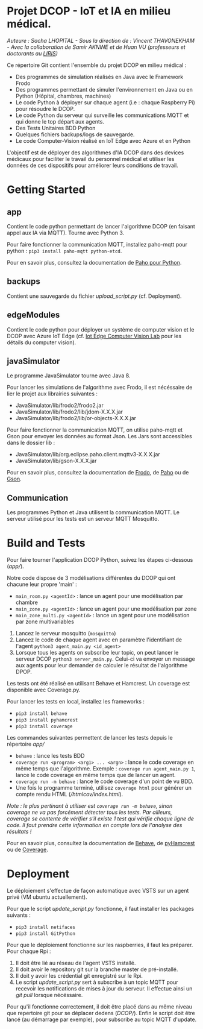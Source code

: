 # Projet DCOP - IoT et IA en milieu médical.

*Auteure : Sacha LHOPITAL - Sous la direction de : Vincent THAVONEKHAM - Avec la collaboration de Samir AKNINE et de Huan VU (professeurs et doctorants au [LIRIS](https://liris.cnrs.fr/?set_language=fr))*

Ce répertoire Git contient l'ensemble du projet DCOP en milieu médical : 

- Des programmes de simulation réalisés en Java avec le Framework Frodo
- Des programmes permettant de simuler l'environnement en Java ou en Python (Hôpital, chambres, machines) 
- Le code Python à déployer sur chaque agent (i.e : chaque Raspberry Pi) pour résoudre le DCOP.
- Le code Python du serveur qui surveille les communications MQTT et qui donne le top départ aux agents. 
- Des Tests Unitaires BDD Python
- Quelques fichiers backups/logs de sauvegarde.
- Le code Computer-Vision réalisé en IoT Edge avec Azure et en Python

L'objectif est de déployer des algorithmes d'IA DCOP dans des devices médicaux pour faciliter le travail du personnel médical et utiliser les données de ces dispositifs pour améliorer leurs conditions de travail. 

# Getting Started

## app

Contient le code python permettant de lancer l'algorithme DCOP (en faisant appel aux IA via MQTT). Tourne avec Python 3.    

Pour faire fonctionner la communication MQTT, installez paho-mqtt pour python : 
`pip3 install paho-mqtt python-etcd`.

Pour en savoir plus, consultez la documentation de [Paho pour Python](https://pypi.python.org/pypi/paho-mqtt).

## backups

Contient une sauvegarde du fichier *upload_script.py* (cf. Deployment).

## edgeModules

Contient le code python pour déployer un système de computer vision et le DCOP avec Azure IoT Edge (cf. [Iot Edge Computer Vision Lab](./computer_vision/iot-edge-computer-vision-lab.md) pour les détails du computer vision).

## javaSimulator

Le programme JavaSimulator tourne avec Java 8. 

Pour lancer les simulations de l'algorithme avec Frodo, il est nécéssaire de lier le projet aux librairies suivantes : 
- JavaSimulator/lib/frodo2/frodo2.jar
- JavaSimulator/lib/frodo2/lib/jdom-X.X.X.jar
- JavaSimulator/lib/frodo2/lib/or-objects-X.X.X.jar

Pour faire fonctionner la communication MQTT, on utilise paho-mqtt et Gson pour envoyer les données au format Json. Les Jars sont accessibles dans le dossier lib : 
- JavaSimulator/lib/org.eclipse.paho.client.mqttv3-X.X.X.jar
- JavaSimulator/lib/gson-X.X.X.jar

Pour en savoir plus, consultez la documentation de [Frodo](https://frodo-ai.tech/), de [Paho](https://www.eclipse.org/paho/) ou de [Gson](https://github.com/google/gson).

## Communication

Les programmes Python et Java utilisent la communication MQTT. Le serveur utilisé pour les tests est un serveur MQTT Mosquitto. 

# Build and Tests

Pour faire tourner l'application DCOP Python, suivez les étapes ci-dessous (*app/*). 

Notre code dispose de 3 modélisations différentes du DCOP qui ont chacune leur propre 'main' : 
- `main_room.py <agentId>` : lance un agent pour une modélisation par chambre
- `main_zone.py <agentId>` : lance un agent pour une modélisation par zone
- `main_zone_multi.py <agentId>` : lance un agent pour une modélisation par zone multivariables

1. Lancez le serveur mosquitto (`mosquitto`)
2. Lancez le code de chaque agent avec en paramètre l'identifiant de l'agent `python3 agent_main.py <id_agent>`
3. Lorsque tous les agents on subscribe leur topic, on peut lancer le serveur DCOP `python3 server_main.py`. 
Celui-ci va envoyer un message aux agents pour leur demander de calculer le résultat de l'algorithme DPOP.

Les tests ont été réalisé en utilisant Behave et Hamcrest. Un coverage est disponible avec Coverage.py.

Pour lancer les tests en local, installez les frameworks : 
- `pip3 install behave`
- `pip3 install pyhamcrest`
- `pip3 install coverage`

Les commandes suivantes permettent de lancer les tests depuis le répertoire *app/* 
- `behave` : lance les tests BDD
- `coverage run <program> <arg1> ... <argn>` : lance le code coverage en même temps que l'algorithme. 
Exemple : `coverage run agent_main.py 1`, lance le code coverage en même temps que de lancer un agent. 
- `coverage run -m behave` : lance le code coverage d'un point de vu BDD. 
- Une fois le programme terminé, utilisez `coverage html` pour générer un compte rendu HTML (*/htmlcov/index.html*). 

*Note : le plus pertinant à utiliser est `coverage run -m behave`, sinon coverage ne va pas forcément détecter tous les tests. 
Par ailleurs, coverage se contente de vérifier s'il existe 1 test qui vérifie chaque ligne de code. 
Il faut prendre cette information en compte lors de l'analyse des résultats !*

Pour en savoir plus, consultez la documentation de [Behave](https://behave.readthedocs.io/en/latest/index.html), de [pyHamcrest](https://pypi.python.org/pypi/PyHamcrest) ou de [Coverage](https://coverage.readthedocs.io/en/coverage-4.5.1/).


# Deployment

Le déploiement s'effectue de façon automatique avec VSTS sur un agent privé (VM ubuntu actuellement).

Pour que le script *update_script.py* fonctionne, il faut installer les packages suivants : 
- `pip3 install netifaces`
- `pip3 install GitPython`

Pour que le déploiement fonctionne sur les raspberries, il faut les préparer. Pour chaque Rpi : 

1. Il doit être lié au réseau de l'agent VSTS installé. 
2. Il doit avoir le repository git sur la branche master de pré-installé. 
3. Il doit y avoir les crédential git enregistré sur le Rpi.
4. Le script *update_script.py* sert à subscribe à un topic MQTT pour recevoir les notifications de mises à jour du serveur. Il effectue ainsi un *git pull* lorsque nécéssaire. 

Pour qu'il fonctionne correctement, il doit être placé dans au même niveau que repertoire git pour se déplacer dedens (*DCOP/*). Enfin le script doit être lancé (au démarrage par exemple), pour subscribe au topic MQTT d'update. 